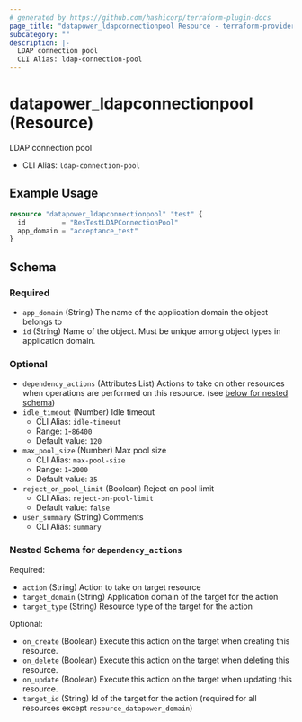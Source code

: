 ```yaml
---
# generated by https://github.com/hashicorp/terraform-plugin-docs
page_title: "datapower_ldapconnectionpool Resource - terraform-provider-datapower"
subcategory: ""
description: |-
  LDAP connection pool
  CLI Alias: ldap-connection-pool
---
```


# datapower_ldapconnectionpool (Resource)

LDAP connection pool
  - CLI Alias: `ldap-connection-pool`

## Example Usage

```terraform
resource "datapower_ldapconnectionpool" "test" {
  id         = "ResTestLDAPConnectionPool"
  app_domain = "acceptance_test"
}
```

<!-- schema generated by tfplugindocs -->
## Schema

### Required

- `app_domain` (String) The name of the application domain the object belongs to
- `id` (String) Name of the object. Must be unique among object types in application domain.

### Optional

- `dependency_actions` (Attributes List) Actions to take on other resources when operations are performed on this resource. (see [below for nested schema](#nestedatt--dependency_actions))
- `idle_timeout` (Number) Idle timeout
  - CLI Alias: `idle-timeout`
  - Range: `1`-`86400`
  - Default value: `120`
- `max_pool_size` (Number) Max pool size
  - CLI Alias: `max-pool-size`
  - Range: `1`-`2000`
  - Default value: `35`
- `reject_on_pool_limit` (Boolean) Reject on pool limit
  - CLI Alias: `reject-on-pool-limit`
  - Default value: `false`
- `user_summary` (String) Comments
  - CLI Alias: `summary`

<a id="nestedatt--dependency_actions"></a>
### Nested Schema for `dependency_actions`

Required:

- `action` (String) Action to take on target resource
- `target_domain` (String) Application domain of the target for the action
- `target_type` (String) Resource type of the target for the action

Optional:

- `on_create` (Boolean) Execute this action on the target when creating this resource.
- `on_delete` (Boolean) Execute this action on the target when deleting this resource.
- `on_update` (Boolean) Execute this action on the target when updating this resource.
- `target_id` (String) Id of the target for the action (required for all resources except `resource_datapower_domain`)
